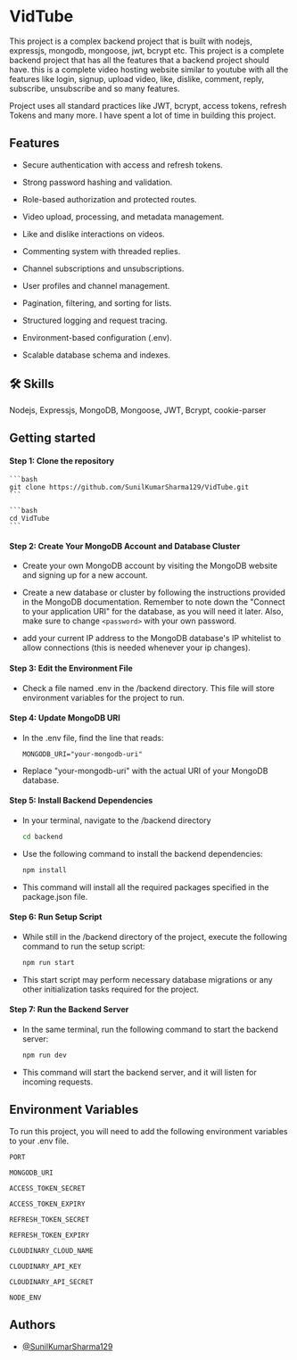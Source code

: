 # VidTube

This project is a complex backend project that is built with nodejs, expressjs, mongodb, mongoose, jwt, bcrypt etc. This project is a complete backend project that has all the features that a backend project should have. this is a complete video hosting website similar to youtube with all the features like login, signup, upload video, like, dislike, comment, reply, subscribe, unsubscribe and so many features.

Project uses all standard practices like JWT, bcrypt, access tokens, refresh Tokens and many more. I have spent a lot of time in building this project.

## Features

- Secure authentication with access and refresh tokens.

- Strong password hashing and validation.

- Role-based authorization and protected routes.

- Video upload, processing, and metadata management.

- Like and dislike interactions on videos.

- Commenting system with threaded replies.

- Channel subscriptions and unsubscriptions.

- User profiles and channel management.

- Pagination, filtering, and sorting for lists.

- Structured logging and request tracing.

- Environment-based configuration (.env).

- Scalable database schema and indexes.

## 🛠 Skills
Nodejs, Expressjs, MongoDB, Mongoose, JWT, Bcrypt, cookie-parser



## Getting started
#### Step 1: Clone the repository

    ```bash
    git clone https://github.com/SunilKumarSharma129/VidTube.git
    ```

    ```bash
    cd VidTube
    ```

#### Step 2: Create Your MongoDB Account and Database Cluster

- Create your own MongoDB account by visiting the MongoDB website and signing up for a new account.

- Create a new database or cluster by following the instructions provided in the MongoDB documentation. Remember to note down the "Connect to your application URI" for the database, as you will need it later. Also, make sure to change `<password>` with your own password.

- add your current IP address to the MongoDB database's IP whitelist to allow connections (this is needed whenever your ip changes).

#### Step 3: Edit the Environment File

- Check a file named .env in the /backend directory. This file will store environment variables for the project to run.

#### Step 4: Update MongoDB URI

- In the .env file, find the line that reads:

    `MONGODB_URI="your-mongodb-uri"`

- Replace "your-mongodb-uri" with the actual URI of your MongoDB database.

#### Step 5: Install Backend Dependencies

- In your terminal, navigate to the /backend directory

    ```bash
    cd backend
    ```

- Use the following command to install the backend dependencies:

    ```bash
    npm install
    ```

- This command will install all the required packages specified in the package.json file.

#### Step 6: Run Setup Script

- While still in the /backend directory of the project, execute the following command to run the setup script:

    ```bash
    npm run start
    ```

- This start script may perform necessary database migrations or any other initialization tasks required for the project.

#### Step 7: Run the Backend Server

- In the same terminal, run the following command to start the backend server:

    ```bash
    npm run dev
    ```

- This command will start the backend server, and it will listen for incoming requests.


## Environment Variables

To run this project, you will need to add the following environment variables to your .env file.

`PORT`

`MONGODB_URI`  

`ACCESS_TOKEN_SECRET`

`ACCESS_TOKEN_EXPIRY` 

`REFRESH_TOKEN_SECRET` 

`REFRESH_TOKEN_EXPIRY` 

`CLOUDINARY_CLOUD_NAME` 

`CLOUDINARY_API_KEY` 

`CLOUDINARY_API_SECRET` 

`NODE_ENV` 



## Authors

- [@SunilKumarSharma129](https://github.com/SunilKumarSharma129)

